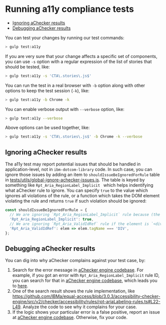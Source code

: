 # Running a11y compliance tests

<!-- START doctoc generated TOC please keep comment here to allow auto update -->
<!-- DON'T EDIT THIS SECTION, INSTEAD RE-RUN doctoc TO UPDATE -->

- [Ignoring aChecker results](#ignoring-achecker-results)
- [Debugging aChecker results](#debugging-achecker-results)

<!-- END doctoc generated TOC please keep comment here to allow auto update -->

You can test your changes by running our test commands:

```sh
> gulp test:a11y
```

If you are very sure that your change affects a specific set of components, you can use `-s` option with a regular expression of the list of stories that should be tested, like:

```sh
> gulp test:a11y -s 'CTA\.stories\.js$'
```

You can run the test in a real browser with `-b` option along with other options to keep the test session (`-k`), like:

```sh
> gulp test:a11y -b Chrome -k
```

You can enable verbose output with `--verbose` option, like:

```sh
> gulp test:a11y --verbose
```

Above options can be used together, like:

```sh
> gulp test:a11y -s 'CTA\.stories\.js$' -b Chrome -k --verbose
```

## Ignoring aChecker results

The a11y test may report potential issues that should be handled in application-level, not in `ibm-dotcom-library` code. In such case, you can ignore those issues by adding an item to `shouldIssueBeIgnoredForRule` table in [tests/utils/global-ignore-achecker-issues.js](https://github.com/carbon-design-system/ibm-dotcom-library/blob/master/packages/react/tests/utils/global-ignore-achecker-issues.js). The table is keyed by something like `Rpt_Aria_RegionLabel_Implicit ` which helps indentifying what aChecker rule to ignore. You can specify `true` to the value which ignores all violations of the rule, or a function which takes the DOM element violating the rule and returns `true` if such violation should be ignored:

```javascript
const shouldIssueBeIgnoredForRule = {
  // We are ignoring `Rpt_Aria_RegionLabel_Implicit` rule because (the reason).
  'Rpt_Aria_RegionLabel_Implicit': true,
  // We are ignoring `Rpt_Aria_ValidIdRef` rule if the element is `<div>` because (the reason).
  'Rpt_Aria_ValidIdRef': elem => elem.tagName === 'DIV',
};
```

## Debugging aChecker results

You can dig into why aChecker complains against your test case, by:

1. Search for the error message in [aChecker engine codebase](https://github.com/IBMa/equal-access/tree/master/accessibility-checker-engine). For example, if you got an error with `Rpt_Aria_RegionLabel_Implicit` rule ID, you can search for that in [aChecker engine codebase](https://github.com/IBMa/equal-access/tree/master/accessibility-checker-engine), which leads you to [here](https://github.com/IBMa/equal-access/search?q=Rpt_Aria_RegionLabel_Implicit&unscoped_q=Rpt_Aria_RegionLabel_Implicit).
2. One of the search result shows the rule implementation, like https://github.com/IBMa/equal-access/blob/3.0.3/accessibility-checker-engine/src/v2/checker/accessibility/rules/rpt-ariaLabeling-rules.ts#L22-L49. Analyze the code to see why it complains for your case.
3. If the logic shows your particular error is a false positive, report an issue at [aChecker engine codebase](https://github.com/IBMa/equal-access/issues). Otherwise, fix your code.
